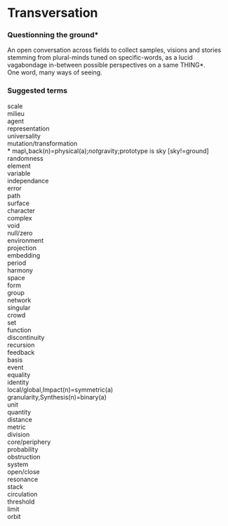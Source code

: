 
# Transversation

### Questionning the ground*

An open conversation across fields to collect samples, visions and stories stemming from plural-minds tuned on specific-words, as a lucid vagabondage in-between possible perspectives on a same THING*.\
One word, many ways of seeing.


### Suggested terms
scale\
milieu\
agent\
representation\
universality\
mutation/transformation\
\* map\\,back(n)=physical(a);*not*gravity;prototype is sky [sky!=ground]
randomness\
element\
variable\
independance\
error\
path\
surface\
character\
complex\
void\
null/zero\
environment\
projection\
embedding\
period\
harmony\
space\
form\
group\
network\
singular\
crowd\
set\
function\
discontinuity\
recursion\
feedback\
basis\
event\
equality\
identity\
local/global\,Impact(n)=symmetric(a)\
granularity\,Synthesis(n)=binary(a)\
unit\
quantity\
distance\
metric\
division\
core/periphery\
probability\
obstruction\
system\
open/close\
resonance\
stack\
circulation\
threshold\
limit\
orbit
